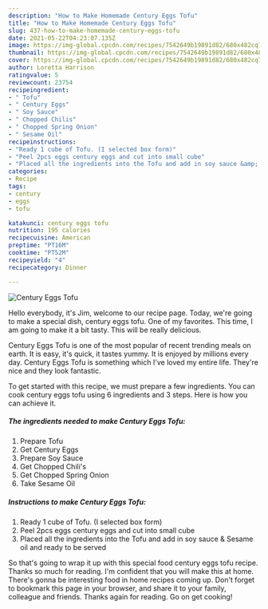 ```yaml
---
description: "How to Make Homemade Century Eggs Tofu"
title: "How to Make Homemade Century Eggs Tofu"
slug: 437-how-to-make-homemade-century-eggs-tofu
date: 2021-05-22T04:23:07.135Z
image: https://img-global.cpcdn.com/recipes/7542649b19891d82/680x482cq70/century-eggs-tofu-recipe-main-photo.jpg
thumbnail: https://img-global.cpcdn.com/recipes/7542649b19891d82/680x482cq70/century-eggs-tofu-recipe-main-photo.jpg
cover: https://img-global.cpcdn.com/recipes/7542649b19891d82/680x482cq70/century-eggs-tofu-recipe-main-photo.jpg
author: Loretta Harrison
ratingvalue: 5
reviewcount: 23754
recipeingredient:
- " Tofu"
- " Century Eggs"
- " Soy Sauce"
- " Chopped Chilis"
- " Chopped Spring Onion"
- " Sesame Oil"
recipeinstructions:
- "Ready 1 cube of Tofu. (I selected box form)"
- "Peel 2pcs eggs century eggs and cut into small cube"
- "Placed all the ingredients into the Tofu and add in soy sauce &amp; Sesame oil and ready to be served"
categories:
- Recipe
tags:
- century
- eggs
- tofu

katakunci: century eggs tofu 
nutrition: 195 calories
recipecuisine: American
preptime: "PT16M"
cooktime: "PT52M"
recipeyield: "4"
recipecategory: Dinner

---
```



![Century Eggs Tofu](https://img-global.cpcdn.com/recipes/7542649b19891d82/680x482cq70/century-eggs-tofu-recipe-main-photo.jpg)

Hello everybody, it's Jim, welcome to our recipe page. Today, we're going to make a special dish, century eggs tofu. One of my favorites. This time, I am going to make it a bit tasty. This will be really delicious.



Century Eggs Tofu is one of the most popular of recent trending meals on earth. It is easy, it's quick, it tastes yummy. It is enjoyed by millions every day. Century Eggs Tofu is something which I've loved my entire life. They're nice and they look fantastic.


To get started with this recipe, we must prepare a few ingredients. You can cook century eggs tofu using 6 ingredients and 3 steps. Here is how you can achieve it.

<!--inarticleads1-->

##### The ingredients needed to make Century Eggs Tofu:

1. Prepare  Tofu
1. Get  Century Eggs
1. Prepare  Soy Sauce
1. Get  Chopped Chili&#39;s
1. Get  Chopped Spring Onion
1. Take  Sesame Oil




<!--inarticleads2-->

##### Instructions to make Century Eggs Tofu:

1. Ready 1 cube of Tofu. (I selected box form)
1. Peel 2pcs eggs century eggs and cut into small cube
1. Placed all the ingredients into the Tofu and add in soy sauce &amp; Sesame oil and ready to be served




So that's going to wrap it up with this special food century eggs tofu recipe. Thanks so much for reading. I'm confident that you will make this at home. There's gonna be interesting food in home recipes coming up. Don't forget to bookmark this page in your browser, and share it to your family, colleague and friends. Thanks again for reading. Go on get cooking!
